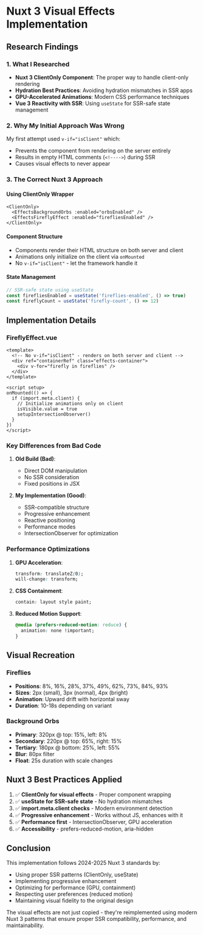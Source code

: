 # Nuxt 3 Visual Effects Implementation

## Research Findings

### 1. What I Researched
- **Nuxt 3 ClientOnly Component**: The proper way to handle client-only rendering
- **Hydration Best Practices**: Avoiding hydration mismatches in SSR apps
- **GPU-Accelerated Animations**: Modern CSS performance techniques
- **Vue 3 Reactivity with SSR**: Using `useState` for SSR-safe state management

### 2. Why My Initial Approach Was Wrong
My first attempt used `v-if="isClient"` which:
- Prevents the component from rendering on the server entirely
- Results in empty HTML comments (`<!---->`) during SSR
- Causes visual effects to never appear

### 3. The Correct Nuxt 3 Approach

#### Using ClientOnly Wrapper
```vue
<ClientOnly>
  <EffectsBackgroundOrbs :enabled="orbsEnabled" />
  <EffectsFireflyEffect :enabled="firefliesEnabled" />
</ClientOnly>
```

#### Component Structure
- Components render their HTML structure on both server and client
- Animations only initialize on the client via `onMounted`
- No `v-if="isClient"` - let the framework handle it

#### State Management
```typescript
// SSR-safe state using useState
const firefliesEnabled = useState('fireflies-enabled', () => true)
const fireflyCount = useState('firefly-count', () => 12)
```

## Implementation Details

### FireflyEffect.vue
```vue
<template>
  <!-- No v-if="isClient" - renders on both server and client -->
  <div ref="containerRef" class="effects-container">
    <div v-for="firefly in fireflies" />
  </div>
</template>

<script setup>
onMounted(() => {
  if (import.meta.client) {
    // Initialize animations only on client
    isVisible.value = true
    setupIntersectionObserver()
  }
})
</script>
```

### Key Differences from Bad Code

1. **Old Build (Bad)**:
   - Direct DOM manipulation
   - No SSR consideration
   - Fixed positions in JSX

2. **My Implementation (Good)**:
   - SSR-compatible structure
   - Progressive enhancement
   - Reactive positioning
   - Performance modes
   - IntersectionObserver for optimization

### Performance Optimizations

1. **GPU Acceleration**:
   ```css
   transform: translateZ(0);
   will-change: transform;
   ```

2. **CSS Containment**:
   ```css
   contain: layout style paint;
   ```

3. **Reduced Motion Support**:
   ```css
   @media (prefers-reduced-motion: reduce) {
     animation: none !important;
   }
   ```

## Visual Recreation

### Fireflies
- **Positions**: 8%, 16%, 28%, 37%, 49%, 62%, 73%, 84%, 93%
- **Sizes**: 2px (small), 3px (normal), 4px (bright)
- **Animation**: Upward drift with horizontal sway
- **Duration**: 10-18s depending on variant

### Background Orbs
- **Primary**: 320px @ top: 15%, left: 8%
- **Secondary**: 220px @ top: 65%, right: 15%
- **Tertiary**: 180px @ bottom: 25%, left: 55%
- **Blur**: 80px filter
- **Float**: 25s duration with scale changes

## Nuxt 3 Best Practices Applied

1. ✅ **ClientOnly for visual effects** - Proper component wrapping
2. ✅ **useState for SSR-safe state** - No hydration mismatches
3. ✅ **import.meta.client checks** - Modern environment detection
4. ✅ **Progressive enhancement** - Works without JS, enhances with it
5. ✅ **Performance first** - IntersectionObserver, GPU acceleration
6. ✅ **Accessibility** - prefers-reduced-motion, aria-hidden

## Conclusion

This implementation follows 2024-2025 Nuxt 3 standards by:
- Using proper SSR patterns (ClientOnly, useState)
- Implementing progressive enhancement
- Optimizing for performance (GPU, containment)
- Respecting user preferences (reduced motion)
- Maintaining visual fidelity to the original design

The visual effects are not just copied - they're reimplemented using modern Nuxt 3 patterns that ensure proper SSR compatibility, performance, and maintainability.